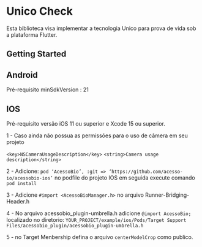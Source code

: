 
# Unico Check

Esta biblioteca visa implementar a tecnologia Unico para prova de vida sob a plataforma Flutter.

## Getting Started

## Android 

Pré-requisito minSdkVersion : 21

## IOS

Pré-requisito versão iOS 11 ou superior e Xcode 15 ou superior.


1 - Caso ainda não possua as permissões para o uso de câmera em seu projeto

`<key>NSCameraUsageDescription</key>`
`<string>Camera usage description</string>`

2 - Adicione:  `pod ‘AcessoBio’, :git => ‘https://github.com/acesso-io/acessobio-ios’` no podfile do projeto IOS em seguida execute comando `pod install`

3 - Adicione `#import <AcessoBioManager.h>` no arquivo Runner-Bridging-Header.h

4 - No arquivo acessobio_plugin-umbrella.h adicione `@import AcessoBio;` localizado no diretorio: `YOUR_PROJECT/example/ios/Pods/Target Support Files/acessobio_plugin/acessobio_plugin-umbrella.h`

5 - no Target Menbership defina o arquivo `centerModelCrop` como publico.